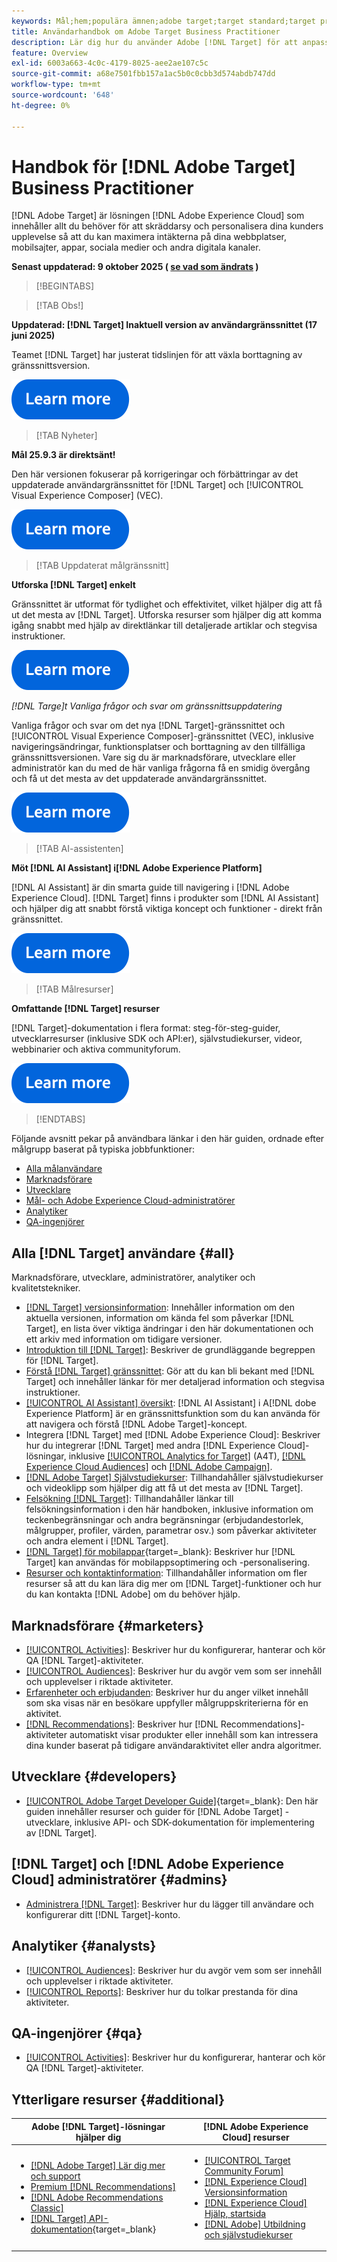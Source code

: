 ```yaml
---
keywords: Mål;hem;populära ämnen;adobe target;target standard;target premium;target documentation;adobe target documentation;tillämparguide;användarhandbok
title: Användarhandbok om Adobe Target Business Practitioner
description: Lär dig hur du använder Adobe [!DNL Target] för att anpassa kundernas upplevelse och maximera intäkterna på webbplatser, mobilsajter, appar och andra digitala kanaler.
feature: Overview
exl-id: 6003a663-4c0c-4179-8025-aee2ae107c5c
source-git-commit: a68e7501fbb157a1ac5b0c0cbb3d574abdb747dd
workflow-type: tm+mt
source-wordcount: '648'
ht-degree: 0%

---
```


# Handbok för [!DNL Adobe Target] Business Practitioner

[!DNL Adobe Target] är lösningen [!DNL Adobe Experience Cloud] som innehåller allt du behöver för att skräddarsy och personalisera dina kunders upplevelse så att du kan maximera intäkterna på dina webbplatser, mobilsajter, appar, sociala medier och andra digitala kanaler.

**Senast uppdaterad: 9 oktober 2025 ( [se vad som ändrats](r-release-notes/doc-change.md) )**

>[!BEGINTABS]

>[!TAB Obs!]

**Uppdaterad: [!DNL Target] Inaktuell version av användargränssnittet (17 juni 2025)**

Teamet [!DNL Target] har justerat tidslinjen för att växla borttagning av gränssnittsversion.

[![Ikonen Läs mer](/help/main/assets/learn-more.svg)](/help/main/r-release-notes/release-notes.md)

>[!TAB Nyheter]

**Mål 25.9.3 är direktsänt!**

Den här versionen fokuserar på korrigeringar och förbättringar av det uppdaterade användargränssnittet för [!DNL Target] och [!UICONTROL Visual Experience Composer] (VEC).

[![Ikonen Läs mer](/help/main/assets/learn-more.svg)](/help/main/r-release-notes/release-notes.md)

>[!TAB Uppdaterat målgränssnitt]

**Utforska [!DNL Target] enkelt**

Gränssnittet är utformat för tydlighet och effektivitet, vilket hjälper dig att få ut det mesta av [!DNL Target]. Utforska resurser som hjälper dig att komma igång snabbt med hjälp av direktlänkar till detaljerade artiklar och stegvisa instruktioner.

[![Ikonen Läs mer](/help/main/assets/learn-more.svg)](/help/main/c-intro/understand-the-target-ui.md)

*[!DNL *Targe]t Vanliga frågor och svar om gränssnittsuppdatering**

Vanliga frågor och svar om det nya [!DNL Target]-gränssnittet och [!UICONTROL Visual Experience Composer]-gränssnittet (VEC), inklusive navigeringsändringar, funktionsplatser och borttagning av den tillfälliga gränssnittsversionen. Vare sig du är marknadsförare, utvecklare eller administratör kan du med de här vanliga frågorna få en smidig övergång och få ut det mesta av det uppdaterade användargränssnittet.

[![Ikonen Läs mer](/help/main/assets/learn-more.svg)](/help/main/c-intro/updated-ui-faq.md)

>[!TAB AI-assistenten]

**Möt [!DNL AI Assistant] i[!DNL Adobe Experience Platform]**

[!DNL AI Assistant] är din smarta guide till navigering i [!DNL Adobe Experience Cloud]. [!DNL Target] finns i produkter som [!DNL AI Assistant] och hjälper dig att snabbt förstå viktiga koncept och funktioner - direkt från gränssnittet.

[![Ikonen Läs mer](/help/main/assets/learn-more.svg)](/help/main/c-intro/ai-assistant.md)

>[!TAB Målresurser]

**Omfattande [!DNL Target] resurser**

[!DNL Target]-dokumentation i flera format: steg-för-steg-guider, utvecklarresurser (inklusive SDK och API:er), självstudiekurser, videor, webbinarier och aktiva communityforum.

[![Ikonen Läs mer](/help/main/assets/learn-more.svg)](/help/main/r-release-notes/target-documentation.md)

>[!ENDTABS]

Följande avsnitt pekar på användbara länkar i den här guiden, ordnade efter målgrupp baserat på typiska jobbfunktioner:

- [Alla målanvändare](#all)
- [Marknadsförare](#marketers)
- [Utvecklare](#developers)
- [Mål- och Adobe Experience Cloud-administratörer](#admins)
- [Analytiker](#analysts)
- [QA-ingenjörer](#qa)

## Alla [!DNL Target] användare {#all}

Marknadsförare, utvecklare, administratörer, analytiker och kvalitetstekniker.

- [[!DNL Target] versionsinformation](r-release-notes/release-notes.md): Innehåller information om den aktuella versionen, information om kända fel som påverkar [!DNL Target], en lista över viktiga ändringar i den här dokumentationen och ett arkiv med information om tidigare versioner.
- [Introduktion till  [!DNL Target]](c-intro/intro.md): Beskriver de grundläggande begreppen för [!DNL Target].
- [Förstå  [!DNL Target] gränssnittet](/help/main/c-intro/understand-the-target-ui.md): Gör att du kan bli bekant med [!DNL Target] och innehåller länkar för mer detaljerad information och stegvisa instruktioner.
- [[!UICONTROL AI Assistant] översikt](/help/main/c-intro/ai-assistant.md): [!DNL AI Assistant] i A[!DNL dobe Experience Platform] är en gränssnittsfunktion som du kan använda för att navigera och förstå [!DNL Adobe Target]-koncept.
- Integrera [!DNL Target] med [!DNL Adobe Experience Cloud]: Beskriver hur du integrerar [!DNL Target] med andra [!DNL Experience Cloud]-lösningar, inklusive [[!UICONTROL Analytics for Target]](/help/main/c-integrating-target-with-mac/a4t/a4t.md) (A4T), [[!DNL Experience Cloud Audiences]](/help/main/c-integrating-target-with-mac/mmp.md) och [[!DNL Adobe Campaign]](/help/main/c-integrating-target-with-mac/campaign-and-target.md).
- [[!DNL Adobe Target] Självstudiekurser](https://experienceleague.adobe.com/docs/target-learn/tutorials/overview.html): Tillhandahåller självstudiekurser och videoklipp som hjälper dig att få ut det mesta av [!DNL Target].
- [Felsökning [!DNL Target]](r-troubleshooting-target/troubleshooting-target.md): Tillhandahåller länkar till felsökningsinformation i den här handboken, inklusive information om teckenbegränsningar och andra begränsningar (erbjudandestorlek, målgrupper, profiler, värden, parametrar osv.) som påverkar aktiviteter och andra element i [!DNL Target].
- [[!DNL Target] för mobilappar](https://experienceleague.adobe.com/docs/target-dev/developer/mobile-apps/overview.html){target=_blank}: Beskriver hur [!DNL Target] kan användas för mobilappsoptimering och -personalisering.
- [Resurser och kontaktinformation](cmp-resources-and-contact-information.md): Tillhandahåller information om fler resurser så att du kan lära dig mer om [!DNL Target]-funktioner och hur du kan kontakta [!DNL Adobe] om du behöver hjälp.

## Marknadsförare {#marketers}

- [[!UICONTROL Activities]](c-activities/activities.md): Beskriver hur du konfigurerar, hanterar och kör QA [!DNL Target]-aktiviteter.
- [[!UICONTROL Audiences]](c-target/target.md): Beskriver hur du avgör vem som ser innehåll och upplevelser i riktade aktiviteter.
- [Erfarenheter och erbjudanden](c-experiences/experiences.md): Beskriver hur du anger vilket innehåll som ska visas när en besökare uppfyller målgruppskriterierna för en aktivitet.
- [[!DNL Recommendations]](c-recommendations/recommendations.md): Beskriver hur [!DNL Recommendations]-aktiviteter automatiskt visar produkter eller innehåll som kan intressera dina kunder baserat på tidigare användaraktivitet eller andra algoritmer.

## Utvecklare {#developers}

- [[!UICONTROL Adobe Target Developer Guide]](https://experienceleague.adobe.com/docs/target-dev/developer/overview.html){target=_blank}: Den här guiden innehåller resurser och guider för [!DNL Adobe Target] -utvecklare, inklusive API- och SDK-dokumentation för implementering av [!DNL Target].

## [!DNL Target] och [!DNL Adobe Experience Cloud] administratörer {#admins}

- [Administrera [!DNL Target]](administrating-target/administrating-target.md): Beskriver hur du lägger till användare och konfigurerar ditt [!DNL Target]-konto.

## Analytiker {#analysts}

- [[!UICONTROL Audiences]](c-target/target.md): Beskriver hur du avgör vem som ser innehåll och upplevelser i riktade aktiviteter.
- [[!UICONTROL Reports]](c-reports/reports.md): Beskriver hur du tolkar prestanda för dina aktiviteter.

## QA-ingenjörer {#qa}

- [[!UICONTROL Activities]](c-activities/activities.md): Beskriver hur du konfigurerar, hanterar och kör QA [!DNL Target]-aktiviteter.

## Ytterligare resurser {#additional}

| Adobe [!DNL Target]-lösningar hjälper dig | [!DNL Adobe Experience Cloud] resurser |
|--- |--- |
| <ul><li>[[!DNL Adobe Target] Lär dig mer och support](https://helpx.adobe.com/support/target.html)</li><li>[Premium [!DNL Recommendations]](c-recommendations/recommendations.md)</li><li>[[!DNL Adobe Recommendations Classic]](/help/main/assets/adobe-recommendations-classic.pdf)</li><li>[[!DNL Target] API-dokumentation](https://experienceleague.adobe.com/docs/target-dev/developer/api/target-api-overview.html){target=_blank}</li></ul> | <ul><li>[[!UICONTROL Target Community Forum]](https://experienceleaguecommunities.adobe.com/t5/adobe-target/ct-p/adobe-target-community)</li><li>[[!DNL Experience Cloud] Versionsinformation](https://experienceleague.adobe.com/docs/release-notes/experience-cloud/current.html)</li><li>[[!DNL Experience Cloud] Hjälp, startsida](https://helpx.adobe.com/support/experience-cloud.html)</li><li>[[!DNL Adobe] Utbildning och självstudiekurser](https://helpx.adobe.com/learning.html?promoid=KAUDK)</li></ul> |  |

